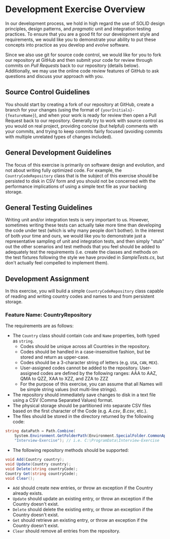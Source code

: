 # Development Exercise Overview
In our development process, we hold in high regard the use of SOLID design principles, design patterns, and _pragmatic_ unit and integration testing practices. To ensure that you are a good fit for our development style and requirements, we would like you to demonstrate your ability to put these concepts into practice as you develop and _evolve_ software.

Since we also use git for source code control, we would like for you to fork our repository at GitHub and then submit your code for review through commits on _Pull Requests_ back to our repository (details below). Additionally, we may use the online code review features of GitHub to ask questions and discuss your approach with you.

## Source Control Guidelines
You should start by creating a fork of our repository at GitHub, create a branch for your changes (using the format of `{yourInitials}-{featureName}`), and when your work is ready for review then open a Pull Request back to our repository.  Generally try to work with source control as you would on real project, providing concise (but helpful) comments with your commits, and trying to keep commits fairly focused (avoiding commits with multiple unrelated types of changes included).

## General Development Guidelines
The focus of this exercise is primarily on software design and evolution, and not about writing fully optimized code.  For example, the `CountryCodeRepository` class that is the subject of this exercise should be persisted to disk in CSV form and you should not be concerned with the performance implications of using a simple text file as your backing storage.

## General Testing Guidelines
Writing unit and/or integration tests is very important to us.  However, sometimes writing these tests can actually take more time than developing the code under test (which is why many people don't bother).  In the interest of both your time and ours, we would like you to demonstrate just a representative sampling of unit and integration tests, and then simply "stub" out the other scenarios and test methods that you feel should be added to adequately test the requirements (i.e. create the classes and methods on the test fixtures following the style we have provided in _SampleTests.cs_, but don't actually feel compelled to implement them).

## Development Assignment
In this exercise, you will build a simple `CountryCodeRepository` class capable of reading and writing country codes and names to and from persistent storage.

### Feature Name: CountryRepository

The requirements are as follows:
- The `Country` class should contain `Code` and `Name` properties, both typed as `string`.
    - Codes should be unique across all Countries in the repository.
    - Codes should be handled in a case-insensitive fashion, but be stored and return as upper-case.
    - Codes should be a 3-character string of letters (e.g. `USA`, `CAN`, `MEX`).
    - User-assigned codes cannot be added to the repository.  User-assigned codes are defined by the following ranges: AAA to AAZ, QMA to QZZ, XAA to XZZ, and ZZA to ZZZ
    - For the purpose of this exercise, you can assume that all Names will be simple string values (not multi-line strings).
- The repository should immediately save changes to disk in a text file using a CSV (Comma Separated Values) format.
- The physical storage should be partitioned into separate CSV files based on the first character of the Code (e.g. _A.csv_, _B.csv_, etc.).
- The files should be stored in the directory returned by the following code:
```csharp
string dataPath = Path.Combine(
    System.Environment.GetFolderPath(Environment.SpecialFolder.CommonApplicationData),
    "Interview-Exercise"); // i.e. C:\ProgramData\Interview-Exercise
```
- The following repository methods should be supported:
```csharp
void Add(Country country);
void Update(Country country);
void Delete(string countryCode);
Country Get(string countryCode);
void Clear();
```
- `Add` should create new entries, or throw an exception if the Country already exists.
- `Update` should update an existing entry, or throw an exception if the Country doesn't exist.
- `Delete` should delete the existing entry, or throw an exception if the Country doesn't exist.
- `Get` should retrieve an existing entry, or throw an exception if the Country doesn't exist.
- `Clear` should remove all entries from the repository.
